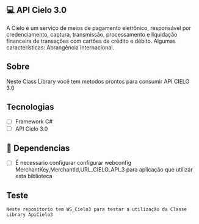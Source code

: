 
## 💻 API Cielo 3.0

A Cielo é um serviço de meios de pagamento eletrônico, responsável por credenciamento, captura, transmissão, processamento e liquidação financeira de transações com cartões de crédito e débito. Algumas características: Abrangência internacional.

##  Sobre 

Neste Class Library você tem metodos prontos para consumir API CIELO 3.0


## Tecnologias

-   [ ] Framework C#
- 	[ ] API Cielo 3.0

## 🔖 Dependencias

-   [ ] É necessario configurar configurar webconfig MerchantKey,MerchantId,URL_CIELO_API_3 para aplicação que utilizar esta biblioteca

## Teste
	Neste repositorio tem WS_Cielo3 para testar a utilização da Classe Library ApiCielo3
